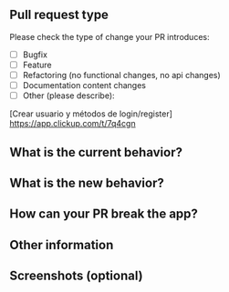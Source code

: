 ## Pull request type

Please check the type of change your PR introduces:

- [ ] Bugfix
- [ ] Feature
- [ ] Refactoring (no functional changes, no api changes)
- [ ] Documentation content changes
- [ ] Other (please describe):

[Crear usuario y métodos de login/register] https://app.clickup.com/t/7q4cgn

## What is the current behavior?

## What is the new behavior?

## How can your PR break the app?

## Other information

## Screenshots (optional)
